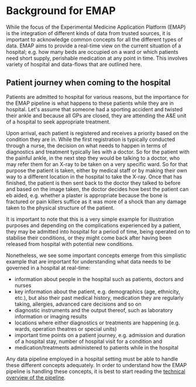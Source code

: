 # Background for EMAP

While the focus of the Experimental Medicine Application Platform (EMAP) is the integration of different kinds of data
from trusted sources, it is important to acknowledge common concepts for all the different types of data. 
EMAP aims to provide a real-time view on the current situation of a hospital; e.g. how many beds are occupied on a ward or which patients need short supply, perishable medication at 
any point in time. This involves variety of hospital and data-flows that are outlined here.


## Patient journey when coming to the hospital

Patients are admitted to hospital for various reasons, but the importance for the EMAP pipeline is what happens to these
patients while they are in hospital. Let's assume that someone had a sporting accident and twisted their ankle and 
because all GPs are closed, they are attending the A&E unit of a hospital to seek appropriate treatment. 

Upon arrival, each patient is registered and receives a priority based on the condition they are in. While the first 
registration is typically conducted through a nurse, the decision on what needs to happen in terms of diagnostics and 
treatment typically lies with a doctor. So for the patient with the painful ankle, in the next step they would be 
talking to a doctor, who may refer them for an X-ray to be taken on a very specific ward. So for that purpose the 
patient is taken, either by medical staff or by making their own way to a different location in the hospital to take 
the X-ray. Once that has finished, the patient is then sent back to the doctor they talked to before and based on the 
image taken, the doctor decides how best the patient can eb aided, e.g. whether a plaster is appropriate because 
the bone is fractured or pain killers suffice as it was more of a shock than any damage taken to the physical structure 
of the patient. 

It is important to note that this is a very simple example for illustration purposes and depending on the complications
experienced by a patient, they may be admitted into hospital for a period of time, being operated on to stabilise 
their conditions, or they might come back after having been released from hospital with potential new conditions. 

Nonetheless, we see some important concepts emerge from this simplistic example that are important for understanding 
what data needs to be governed in a hospital at real-time: 

* information about people in the hospital such as patients, doctors and nurses
* key information about the patient, e.g. demographics (age, ethnicity, etc.), but also their past medical history, 
  medication they are regularly taking, allergies, advanced care decisions and so on
* diagnostic instruments and the output thereof, such as laboratory information or imaging results
* locations where either diagnostics or treatments are happening (e.g. wards, operation theatres or special units)
* important time points on a patient journey, e.g. admission and duration of a hospital stay, number of hospital visit 
  for a condition and
* medication/treatments administered to patients while in the hospital

Any data pipeline employed in a hospital setting must be able to handle these different concepts adequately. In order to
understand how the EMAP pipeline is handling these concepts, it is best to start reading the [technical overview of the
pipeline](./Technical_overview_of_EMAP.md).

